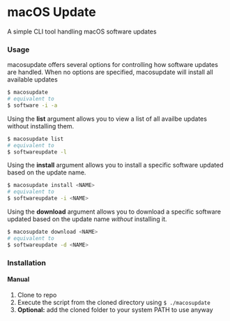# macOS Update
A simple CLI tool handling macOS software updates

### Usage
macosupdate offers several options for controlling how software updates are handled. When no options are specified, macosupdate will install all available updates
```bash
$ macosupdate
# equivalent to
$ software -i -a
```
Using the **list** argument allows you to view a list of all availbe updates without installing them.
```bash
$ macosupdate list
# equivalent to
$ softwareupdate -l
```
Using the **install** argument allows you to install a specific software updated based on the update name.
```bash
$ macosupdate install <NAME>
# equivalent to
$ softwareupdate -i <NAME>
```
Using the **download** argument allows you to download a specific software updated based on the update name *without* installing it.
```bash
$ macosupdate download <NAME>
# equivalent to
$ softwareupdate -d <NAME>
```

### Installation
#### Manual
1. Clone to repo
2. Execute the script from the cloned directory using `$ ./macosupdate`
3. **Optional:** add the cloned folder to your system PATH to use anyway

